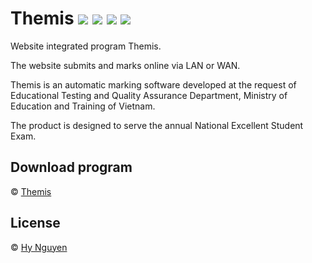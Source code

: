 # Themis  ![](https://badgen.net/badge/online/judge/blue) ![](https://badgen.net/badge/icon/awesome?icon=awesome&label&color=green) ![](https://badgen.net/badge/icon/chrome?icon=chrome&label&color=orange) ![](https://badgen.net/badge/icon/firefox?icon=firefox&label&color=red)

Website integrated program Themis.

The website submits and marks online via LAN or WAN.

Themis is an automatic marking software developed at the request of Educational Testing and Quality Assurance Department, Ministry of Education and Training of Vietnam.

The product is designed to serve the annual National Excellent Student Exam.

## Download program

© [Themis](http://www.mediafire.com/file/obmbs4iocsj71cu/ThemisInstaller.rar/file)

## License

© [Hy Nguyen](https://github.com/khanghy3004)
